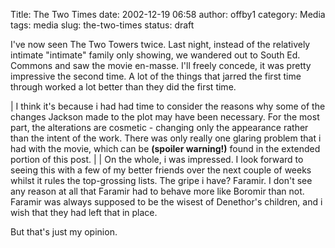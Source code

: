 Title: The Two Times
date: 2002-12-19 06:58
author: offby1
category: Media
tags: media
slug: the-two-times
status: draft

I've now seen The Two Towers twice. Last night, instead of the relatively intimate "intimate" family only showing, we wandered out to South Ed. Commons and saw the movie en-masse. I'll freely concede, it was pretty impressive the second time. A lot of the things that jarred the first time through worked a lot better than they did the first time.

| I think it's because i had had time to consider the reasons why some of the changes Jackson made to the plot may have been necessary. For the most part, the alterations are cosmetic - changing only the appearance rather than the intent of the work. There was only really one glaring problem that i had with the movie, which can be **(spoiler warning!)** found in the extended portion of this post.
| 
| On the whole, i was impressed. I look forward to seeing this with a few of my better friends over the next couple of weeks whilst it rules the top-grossing lists. The gripe i have? Faramir. I don't see any reason at all that Faramir had to behave more like Boromir than not. Faramir was always supposed to be the wisest of Denethor's children, and i wish that they had left that in place.

But that's just my opinion.
